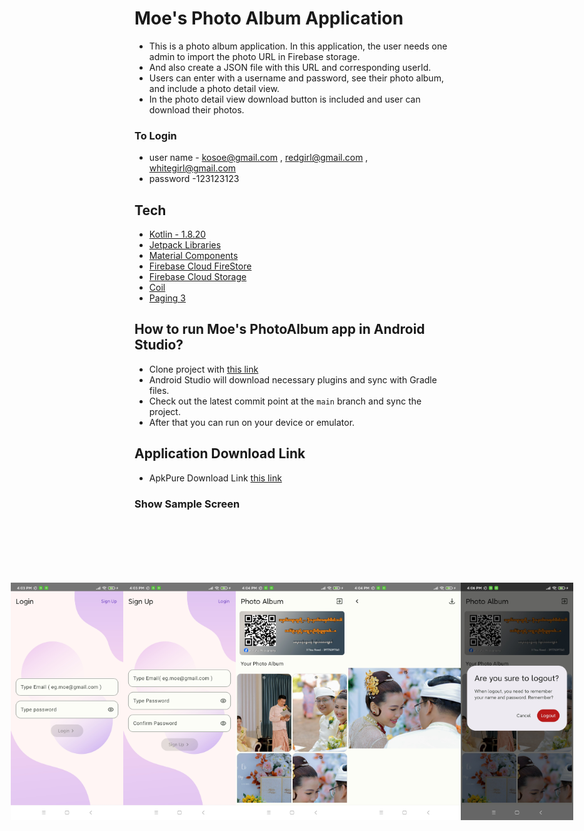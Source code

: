 # Moe's Photo Album Application
+ This is a photo album application. In this application, the user needs one admin to import the photo URL in Firebase storage.
+ And also create a JSON file with this URL and corresponding userId.
+ Users can enter with a username and password, see their photo album, and include a photo detail view. 
+ In the photo detail view download button is included and user can download their photos.
### To Login 
- user name - kosoe@gmail.com , redgirl@gmail.com , whitegirl@gmail.com
- password -123123123

## Tech

- [Kotlin - 1.8.20](https://kotlinlang.org/docs/releases.html#release-details)
- [Jetpack Libraries](https://developer.android.com/jetpack)
- [Material Components](https://developer.android.com/design/ui/mobile/guides/components/material-overview)
- [Firebase Cloud FireStore](https://firebase.google.com/docs/firestore)
- [Firebase Cloud Storage](https://firebase.google.com/docs/storage)
- [Coil](https://github.com/coil-kt/coil)
- [Paging 3](https://developer.android.com/topic/libraries/architecture/paging/v3-overview)

## How to run Moe's PhotoAlbum app in Android Studio?
- Clone project with [this link](https://github.com/ShineThyuZan/PhotoAlbum)
- Android Studio will download necessary plugins and sync with Gradle files.
- Check out the latest commit point at the `main` branch and sync the project.
- After that you can run on your device or emulator.
  
## Application Download Link 
- ApkPure Download Link [this link](https://apkpure.net/moe-s-photo-album/com.po.photoalbum)

### Show Sample Screen 
<div style="display: flex; justify-content: center; padding: 100px; ">
<img src="https://github.com/ShineThyuZan/PhotoAlbum/blob/main/app/src/main/res/drawable-v24/img_one.jpg" alt="Login Screenshot" width="190" height="380">
<img src="https://github.com/ShineThyuZan/PhotoAlbum/blob/main/app/src/main/res/drawable-v24/img_two.jpg" alt="Sign Up Screenshot" width="190" height="380">
  <img src="https://github.com/ShineThyuZan/PhotoAlbum/blob/main/app/src/main/res/drawable-v24/img_three.jpg" alt="PhotoAlbum Home Screenshot" width="190" height="380">
  <img src="https://github.com/ShineThyuZan/PhotoAlbum/blob/main/app/src/main/res/drawable-v24/img_four.jpg" alt="Detail Home Screenshot" width="190" height="380">
  <img src="https://github.com/ShineThyuZan/PhotoAlbum/blob/main/app/src/main/res/drawable-v24/img_five.jpg" alt="Logout Screenshot" width="190" height="380">
</div>

